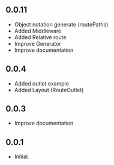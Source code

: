 ## 0.0.11

* Object notation generate (routePaths)
* Added Middleware
* Added Relative route
* Improve Generator
* Improve documentation

## 0.0.4

* Added outlet example
* Added Layout (RouteOutlet)


## 0.0.3

* Improve documentation

## 0.0.1

* Initial.
